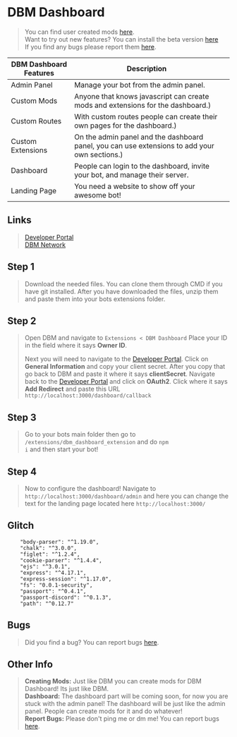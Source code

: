 # DBM Dashboard

> You can find user created mods [here](https://github.com/greatplainsmodding/DBM-Dashboard-Mods).<br>
> Want to try out new features? You can install the beta version [here](https://github.com/greatplainsmodding/DBM-Dashboard)<br>
> If you find any bugs please report them [here](https://github.com/greatplainsmodding/DBM-Dashboard/issues).

| DBM Dashboard Features | Description |                                                      |                                    
| -------------------------------------------------------------- | ----------------------------------- | ----------------------------------------------------
| Admin Panel | Manage your bot from the admin panel.
| Custom Mods | Anyone that knows javascript can create mods and extensions for the dashboard.)
| Custom Routes | With custom routes people can create their own pages for the dashboard.)
| Custom Extensions | On the admin panel and the dashboard panel, you can use extensions to add your own sections.)
| Dashboard | People can login to the dashboard, invite your bot, and manage their server.
| Landing Page | You need a website to show off your awesome bot! 

## Links
> [Developer Portal](https://discordapp.com/developers)<br>
> [DBM Network](https://discord.gg/3QxkZPK)<br>

## Step 1
> Download the needed files. You can clone them through CMD if you have git installed. After you have downloaded the files, unzip them and paste them into your bots extensions folder.

## Step 2 
> Open DBM and navigate to <code>Extensions < DBM Dashboard</code> Place your ID in the field where it says <b>Owner ID</b>.
>
> Next you will need to navigate to the [Developer Portal](https://discordapp.com/developers). Click on <b>General Information</b> and copy your client secret. After you copy that go back to DBM and paste it where it says <b>clientSecret</b>. Navigate back to the [Developer Portal](https://discordapp.com/developers) and click on <b>OAuth2</b>. Click where it says <b>Add Redirect</b> and paste this URL <code>http://localhost:3000/dashboard/callback</code>

## Step 3
> Go to your bots main folder then go to <code>/extensions/dbm_dashboard_extension</code> and do <code>npm i</code> and then start your bot!

## Step 4
> Now to configure the dashboard! Navigate to <code>http://localhost:3000/dashboard/admin</code> and here you can change the text for the landing page located here <code>http://localhost:3000/</code>

## Glitch
```
    "body-parser": "^1.19.0",
    "chalk": "^3.0.0",
    "figlet": "^1.2.4",
    "cookie-parser": "^1.4.4",
    "ejs": "^3.0.1",
    "express": "^4.17.1",
    "express-session": "^1.17.0",
    "fs": "0.0.1-security",
    "passport": "^0.4.1",
    "passport-discord": "^0.1.3",
    "path": "^0.12.7"
```

## Bugs
> Did you find a bug? You can report bugs [here](https://github.com/greatplainsmodding/DBM-Dashboard/issues).

## Other Info
> <b>Creating Mods:</b> Just like DBM you can create mods for DBM Dashboard! Its just like DBM.<br>
> <b>Dashboard:</b> The dashboard part will be coming soon, for now you are stuck with the admin panel! The dashboard will be just like the admin panel. People can create mods for it and do whatever!<br>
> <b>Report Bugs:</b> Please don't ping me or dm me! You can report bugs [here](https://github.com/greatplainsmodding/DBM-Dashboard/issues).
